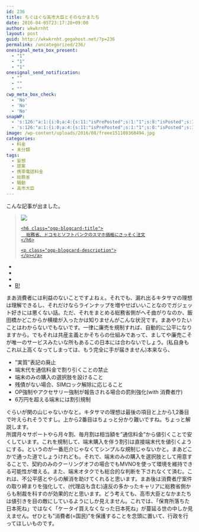 ```yaml
---
id: 236
title: ちぐはぐな高市大臣とそのなかまたち
date: 2016-04-05T23:17:28+09:00
author: wkwkrnht
layout: post
guid: http://wkwkrnht.gegahost.net/?p=236
permalink: /uncategorized/236/
onesignal_meta_box_present:
  - "1"
  - "1"
  - "1"
onesignal_send_notification:
  - ""
  - ""
  - ""
cwp_meta_box_check:
  - 'No'
  - 'No'
  - 'No'
snapWP:
  - 's:126:"a:1:{i:0;a:4:{s:11:"isPrePosted";s:1:"1";s:8:"isPosted";s:1:"1";s:4:"pgID";s:3:"674";s:5:"pDate";s:19:"2016-11-03 10:10:02";}}";'
  - 's:126:"a:1:{i:0;a:4:{s:11:"isPrePosted";s:1:"1";s:8:"isPosted";s:1:"1";s:4:"pgID";s:3:"674";s:5:"pDate";s:19:"2016-11-03 10:10:02";}}";'
image: /wp-content/uploads/2016/08/freee151108368494.jpg
categories:
  - 料金
  - 未分類
tags:
  - 妄想
  - 提案
  - 携帯電話料金
  - 総務省
  - 騒動
  - 高市大臣
---
```

こんな記事が出ました。

<div class="ogp-blogcard">
  <blockquote cite="http://k-tai.impress.co.jp/docs/news/20160405_751710.html">
    <img class="ogp-blogcard-img" src="http://k-tai.watch.impress.co.jp/img/ktw/list/751/710/important_image.jpg" /> <a href="http://k-tai.impress.co.jp/docs/news/20160405_751710.html" target="_blank" rel="noopener" tabindex="0" title="総務省、ドコモとソフトバンクのスマホ価格にさっそく注文" class="ogp-blogcard-info"> 
    
    <h6 class="ogp-blogcard-title">
      総務省、ドコモとソフトバンクのスマホ価格にさっそく注文
    </h6>
    
    <p class="ogp-blogcard-description">
    </p></a>
  </blockquote>
  
  <ul class="ogp-blogcard-share">
    <li>
      <a href="https://twitter.com/share?url=http%3A%2F%2Fk-tai.impress.co.jp%2Fdocs%2Fnews%2F20160405_751710.html&text=総務省、ドコモとソフトバンクのスマホ価格にさっそく注文" target="_blank" rel="noopener" tabindex="0" class="fab fa-twitter" title="Twitterへ共有する"></a>
    </li>
    <li>
      <a href="http://www.facebook.com/share.php?u=http%3A%2F%2Fk-tai.impress.co.jp%2Fdocs%2Fnews%2F20160405_751710.html" target="_blank" rel="noopener" tabindex="0" class="fab fa-facebook-f" title="facebookrへ共有する"></a>
    </li>
    <li>
      <a href="http://getpocket.com/edit?url=http%3A%2F%2Fk-tai.impress.co.jp%2Fdocs%2Fnews%2F20160405_751710.html&title=総務省、ドコモとソフトバンクのスマホ価格にさっそく注文" target="_blank" rel="noopener" tabindex="0" class="fab fa-get-pocket" title="pocketへ共有する"></a>
    </li>
    <li>
      <a href="http://b.hatena.ne.jp/add?mode=confirm&url=http%3A%2F%2Fk-tai.impress.co.jp%2Fdocs%2Fnews%2F20160405_751710.html&title=総務省、ドコモとソフトバンクのスマホ価格にさっそく注文" target="_blank" rel="noopener" tabindex="0" title="はてブへ共有する"> B! </a>
    </li>
  </ul>
</div>まあ消費者には利益のないことですよねぇ。それでも、漏れ出るキタサマの理想は理解できるし、それだけならラインナップを増やせばいいことなのでガジェット好きには悪くない話。ただ、それをまとめる総務省側がへそ曲がりなのか、飯田橋かどこからか横槍が入ったかは知りませんがこんな状況です。まあやりたいことはわからないでもないです。一律に廉売を規制すれば、自動的に公平になりますから。でもそれは共産主義とかそちらの仕組みであって、ましてや廉売こそが唯一のサービスみたいな所もあるこの日本には合わないでしょう。(私自身もこれ以上高くなってしまっては、もう完全に手が届きません)本来なら、

  * ”実質”表記の廃止
  * 端末代を通信料金で割り引くことの禁止
  * 端末のみの購入の選択肢を設けること
  * 残債がない場合、SIMロック解除に応じること
  * OP強制やアクセサリー強制が報告される場合の罰則強化(with 消費者庁)
  * 6万円を超える端末には割引規制

ぐらいが関の山じゃないかなと。キタサマの理想は最後の項目と上から1,2番目で叶えられそうですし。上から2番目はちょっと分かり難いですね。ちょっと解説します。  
所謂月々サポートやら月々割、毎月割は相当額を”通信料金”から値引くことで安くしています。これを規制して、端末購入を伴う割引は直接端末代を値引くようにする。というのが一番厄介じゃなくてシンプルな規制じゃないかと。まあどこかで通った道でしょうけれども。それで、端末のみの購入を選択肢として用意することで、契約のみのクーリングオフの場合でもMVNOを使って環境を維持できる可能性が増える。また、端末オタクでも総合的な判断を下されなくて済む。これは、不公平感とやらの解消を助けてくれると思います。まあ後は消費者庁案件の取り締まりを強化して、(代理店も含む)違反の多かったキャリアに総務省側からも制裁を科すのが効果的だと思います。どう考えても、高市大臣となかまたちは値引きを目の敵にしているようにしか見えません。これでは、「保育所落ちた日本死ね」ではなく「ケータイ買えなくなった日本死ね」が蔓延る世の中しか見えません。ぜひとも”消費者(=国民)”を保護することを念頭に置いて、行政を行ってほしいものです。